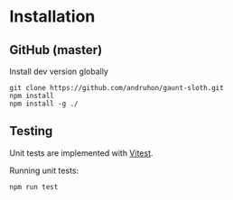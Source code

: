 # Installation

## GitHub (master)

Install dev version globally

```shell
git clone https://github.com/andruhon/gaunt-sloth.git
npm install
npm install -g ./
```
## Testing

Unit tests are implemented with [Vitest](https://vitest.dev/).

Running unit tests:

```shell
npm run test
```
